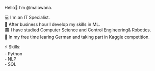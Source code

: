 Hello👋 I’m @malowana. 

💻 I'm an IT Specialist. <br>
🌱 After business hour I develop my skills in ML.<br>
 🏛 I have studied Computer Science and Control Engineering& Robotics.<br>
 📙 In my free time learing German and taking part in Kaggle competition. <br>


⚡️ Skills: <br>
        - Python<br>
        - NLP<br>
        - SQL<br>
